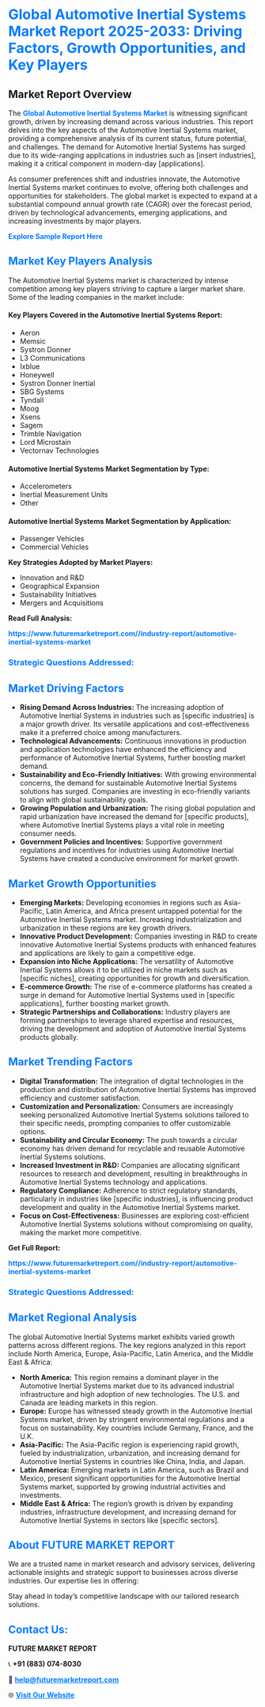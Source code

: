 <h1 style="color: #007BFF;">Global Automotive Inertial Systems Market Report 2025-2033: Driving Factors, Growth Opportunities, and Key Players</h1>

<section id="overview">
<h2>Market Report Overview</h2>
<p>The <a href="https://www.futuremarketreport.com//industry-report/automotive-inertial-systems-market" style="color: #007BFF; text-decoration: none;"><strong>Global Automotive Inertial Systems Market</strong></a> is witnessing significant growth, driven by increasing demand across various industries. This report delves into the key aspects of the Automotive Inertial Systems market, providing a comprehensive analysis of its current status, future potential, and challenges. The demand for Automotive Inertial Systems has surged due to its wide-ranging applications in industries such as [insert industries], making it a critical component in modern-day [applications].</p>
<p>As consumer preferences shift and industries innovate, the Automotive Inertial Systems market continues to evolve, offering both challenges and opportunities for stakeholders. The global market is expected to expand at a substantial compound annual growth rate (CAGR) over the forecast period, driven by technological advancements, emerging applications, and increasing investments by major players.</p>
</section>

<section id="overview">
<p><a href="https://www.futuremarketreport.com//request-sample/reportId=90858" style="color: #007BFF; text-decoration: none;"><strong>Explore Sample Report Here</strong></a></p>
</section>

<section id="key-players">
<h2 style="color: #007BFF;">Market Key Players Analysis</h2>
<p>The Automotive Inertial Systems market is characterized by intense competition among key players striving to capture a larger market share. Some of the leading companies in the market include:</p>
<h4>Key Players Covered in the Automotive Inertial Systems Report:</h4>
<ul><li>Aeron</li><li>Memsic</li><li>Systron Donner</li><li>L3 Communications</li><li>Ixblue</li><li>Honeywell</li><li>Systron Donner Inertial</li><li>SBG Systems</li><li>Tyndall</li><li>Moog</li><li>Xsens</li><li>Sagem</li><li>Trimble Navigation</li><li>Lord Microstain</li><li>Vectornav Technologies</li></ul>
<h4>Automotive Inertial Systems Market Segmentation by Type:</h4>
<ul><li>Accelerometers</li><li>Inertial Measurement Units</li><li>Other</li></ul>

<h4>Automotive Inertial Systems Market Segmentation by Application:</h4>
<ul><li>Passenger Vehicles</li><li>Commercial Vehicles</li></ul>
<p><strong>Key Strategies Adopted by Market Players:</strong></p>
<ul>
<li>Innovation and R&D</li>
<li>Geographical Expansion</li>
<li>Sustainability Initiatives</li>
<li>Mergers and Acquisitions</li>
</ul>
</section>

<section>
<p><strong>Read Full Analysis: </strong></p><a href="https://www.futuremarketreport.com//industry-report/automotive-inertial-systems-market" style="color: #007BFF; text-decoration: none;"><strong>https://www.futuremarketreport.com//industry-report/automotive-inertial-systems-market</strong></a>
<h3 style="color: #007BFF;">Strategic Questions Addressed:</h3>
</section>

<section id="driving-factors">
<h2 style="color: #007BFF;">Market Driving Factors</h2>
<ul>
<li><strong>Rising Demand Across Industries:</strong> The increasing adoption of Automotive Inertial Systems in industries such as [specific industries] is a major growth driver. Its versatile applications and cost-effectiveness make it a preferred choice among manufacturers.</li>
<li><strong>Technological Advancements:</strong> Continuous innovations in production and application technologies have enhanced the efficiency and performance of Automotive Inertial Systems, further boosting market demand.</li>
<li><strong>Sustainability and Eco-Friendly Initiatives:</strong> With growing environmental concerns, the demand for sustainable Automotive Inertial Systems solutions has surged. Companies are investing in eco-friendly variants to align with global sustainability goals.</li>
<li><strong>Growing Population and Urbanization:</strong> The rising global population and rapid urbanization have increased the demand for [specific products], where Automotive Inertial Systems plays a vital role in meeting consumer needs.</li>
<li><strong>Government Policies and Incentives:</strong> Supportive government regulations and incentives for industries using Automotive Inertial Systems have created a conducive environment for market growth.</li>
</ul>
</section>

<section id="growth-opportunities">
<h2 style="color: #007BFF;">Market Growth Opportunities</h2>
<ul>
<li><strong>Emerging Markets:</strong> Developing economies in regions such as Asia-Pacific, Latin America, and Africa present untapped potential for the Automotive Inertial Systems market. Increasing industrialization and urbanization in these regions are key growth drivers.</li>
<li><strong>Innovative Product Development:</strong> Companies investing in R&D to create innovative Automotive Inertial Systems products with enhanced features and applications are likely to gain a competitive edge.</li>
<li><strong>Expansion into Niche Applications:</strong> The versatility of Automotive Inertial Systems allows it to be utilized in niche markets such as [specific niches], creating opportunities for growth and diversification.</li>
<li><strong>E-commerce Growth:</strong> The rise of e-commerce platforms has created a surge in demand for Automotive Inertial Systems used in [specific applications], further boosting market growth.</li>
<li><strong>Strategic Partnerships and Collaborations:</strong> Industry players are forming partnerships to leverage shared expertise and resources, driving the development and adoption of Automotive Inertial Systems products globally.</li>
</ul>
</section>

<section id="trending-factors">
<h2 style="color: #007BFF;">Market Trending Factors</h2>
<ul>
<li><strong>Digital Transformation:</strong> The integration of digital technologies in the production and distribution of Automotive Inertial Systems has improved efficiency and customer satisfaction.</li>
<li><strong>Customization and Personalization:</strong> Consumers are increasingly seeking personalized Automotive Inertial Systems solutions tailored to their specific needs, prompting companies to offer customizable options.</li>
<li><strong>Sustainability and Circular Economy:</strong> The push towards a circular economy has driven demand for recyclable and reusable Automotive Inertial Systems solutions.</li>
<li><strong>Increased Investment in R&D:</strong> Companies are allocating significant resources to research and development, resulting in breakthroughs in Automotive Inertial Systems technology and applications.</li>
<li><strong>Regulatory Compliance:</strong> Adherence to strict regulatory standards, particularly in industries like [specific industries], is influencing product development and quality in the Automotive Inertial Systems market.</li>
<li><strong>Focus on Cost-Effectiveness:</strong> Businesses are exploring cost-efficient Automotive Inertial Systems solutions without compromising on quality, making the market more competitive.</li>
</ul>
</section>

<section>
<p><strong>Get Full Report: </strong></p><a href="https://www.futuremarketreport.com//industry-report/automotive-inertial-systems-market" style="color: #007BFF; text-decoration: none;"><strong>https://www.futuremarketreport.com//industry-report/automotive-inertial-systems-market</strong></a>
<h3 style="color: #007BFF;">Strategic Questions Addressed:</h3>
</section>


<section id="regional-analysis">
<h2 style="color: #007BFF;">Market Regional Analysis</h2>
<p>The global Automotive Inertial Systems market exhibits varied growth patterns across different regions. The key regions analyzed in this report include North America, Europe, Asia-Pacific, Latin America, and the Middle East & Africa:</p>
<ul>
<li><strong>North America:</strong> This region remains a dominant player in the Automotive Inertial Systems market due to its advanced industrial infrastructure and high adoption of new technologies. The U.S. and Canada are leading markets in this region.</li>
<li><strong>Europe:</strong> Europe has witnessed steady growth in the Automotive Inertial Systems market, driven by stringent environmental regulations and a focus on sustainability. Key countries include Germany, France, and the U.K.</li>
<li><strong>Asia-Pacific:</strong> The Asia-Pacific region is experiencing rapid growth, fueled by industrialization, urbanization, and increasing demand for Automotive Inertial Systems in countries like China, India, and Japan.</li>
<li><strong>Latin America:</strong> Emerging markets in Latin America, such as Brazil and Mexico, present significant opportunities for the Automotive Inertial Systems market, supported by growing industrial activities and investments.</li>
<li><strong>Middle East & Africa:</strong> The region’s growth is driven by expanding industries, infrastructure development, and increasing demand for Automotive Inertial Systems in sectors like [specific sectors].</li>
</ul>
</section>

<footer>
<h2 style="color: #007BFF;">About FUTURE MARKET REPORT</h2>
<p>We are a trusted name in market research and advisory services, delivering actionable insights and strategic support to businesses across diverse industries. Our expertise lies in offering:</p>

<p>Stay ahead in today’s competitive landscape with our tailored research solutions.</p>

<h2 style="color: #007BFF;">Contact Us:</h2>
<p><strong>FUTURE MARKET REPORT</strong></p>
<p>📞 <strong>+91 (883) 074-8030</strong></p>
<p>📧 <strong><a href="mailto:help@futuremarketreport.com" style="color: #007BFF;">help@futuremarketreport.com</a></strong></p>
<p>🌐 <strong><a href="https://www.futuremarketreport.com/" style="color: #007BFF;">Visit Our Website</a></strong></p>
</footer>